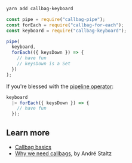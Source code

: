 ```bash
yarn add callbag-keyboard
```

```javascript
const pipe = require("callbag-pipe");
const forEach = require("callbag-for-each");
const keyboard = require("callbag-keyboard");

pipe(
  keyboard,
  forEach(({ keysDown }) => {
    // have fun
    // keysDown is a Set
  })
);
```

If you're blessed with the [pipeline operator](https://github.com/tc39/proposal-pipeline-operator):

```javascript
keyboard
  |> forEach({ keysDown }) => {
    // have fun
  });
```

## Learn more

* [Callbag basics](https://github.com/staltz/callbag-basics)
* [Why we need callbags](https://staltz.com/why-we-need-callbags.html), by André Staltz
